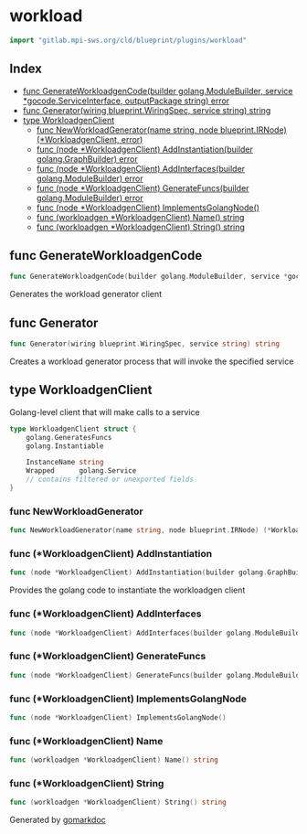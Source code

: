 <!-- Code generated by gomarkdoc. DO NOT EDIT -->

# workload

```go
import "gitlab.mpi-sws.org/cld/blueprint/plugins/workload"
```

## Index

- [func GenerateWorkloadgenCode\(builder golang.ModuleBuilder, service \*gocode.ServiceInterface, outputPackage string\) error](<#GenerateWorkloadgenCode>)
- [func Generator\(wiring blueprint.WiringSpec, service string\) string](<#Generator>)
- [type WorkloadgenClient](<#WorkloadgenClient>)
  - [func NewWorkloadGenerator\(name string, node blueprint.IRNode\) \(\*WorkloadgenClient, error\)](<#NewWorkloadGenerator>)
  - [func \(node \*WorkloadgenClient\) AddInstantiation\(builder golang.GraphBuilder\) error](<#WorkloadgenClient.AddInstantiation>)
  - [func \(node \*WorkloadgenClient\) AddInterfaces\(builder golang.ModuleBuilder\) error](<#WorkloadgenClient.AddInterfaces>)
  - [func \(node \*WorkloadgenClient\) GenerateFuncs\(builder golang.ModuleBuilder\) error](<#WorkloadgenClient.GenerateFuncs>)
  - [func \(node \*WorkloadgenClient\) ImplementsGolangNode\(\)](<#WorkloadgenClient.ImplementsGolangNode>)
  - [func \(workloadgen \*WorkloadgenClient\) Name\(\) string](<#WorkloadgenClient.Name>)
  - [func \(workloadgen \*WorkloadgenClient\) String\(\) string](<#WorkloadgenClient.String>)


<a name="GenerateWorkloadgenCode"></a>
## func GenerateWorkloadgenCode

```go
func GenerateWorkloadgenCode(builder golang.ModuleBuilder, service *gocode.ServiceInterface, outputPackage string) error
```

Generates the workload generator client

<a name="Generator"></a>
## func Generator

```go
func Generator(wiring blueprint.WiringSpec, service string) string
```

Creates a workload generator process that will invoke the specified service

<a name="WorkloadgenClient"></a>
## type WorkloadgenClient

Golang\-level client that will make calls to a service

```go
type WorkloadgenClient struct {
    golang.GeneratesFuncs
    golang.Instantiable

    InstanceName string
    Wrapped      golang.Service
    // contains filtered or unexported fields
}
```

<a name="NewWorkloadGenerator"></a>
### func NewWorkloadGenerator

```go
func NewWorkloadGenerator(name string, node blueprint.IRNode) (*WorkloadgenClient, error)
```



<a name="WorkloadgenClient.AddInstantiation"></a>
### func \(\*WorkloadgenClient\) AddInstantiation

```go
func (node *WorkloadgenClient) AddInstantiation(builder golang.GraphBuilder) error
```

Provides the golang code to instantiate the workloadgen client

<a name="WorkloadgenClient.AddInterfaces"></a>
### func \(\*WorkloadgenClient\) AddInterfaces

```go
func (node *WorkloadgenClient) AddInterfaces(builder golang.ModuleBuilder) error
```



<a name="WorkloadgenClient.GenerateFuncs"></a>
### func \(\*WorkloadgenClient\) GenerateFuncs

```go
func (node *WorkloadgenClient) GenerateFuncs(builder golang.ModuleBuilder) error
```



<a name="WorkloadgenClient.ImplementsGolangNode"></a>
### func \(\*WorkloadgenClient\) ImplementsGolangNode

```go
func (node *WorkloadgenClient) ImplementsGolangNode()
```



<a name="WorkloadgenClient.Name"></a>
### func \(\*WorkloadgenClient\) Name

```go
func (workloadgen *WorkloadgenClient) Name() string
```



<a name="WorkloadgenClient.String"></a>
### func \(\*WorkloadgenClient\) String

```go
func (workloadgen *WorkloadgenClient) String() string
```



Generated by [gomarkdoc](<https://github.com/princjef/gomarkdoc>)
